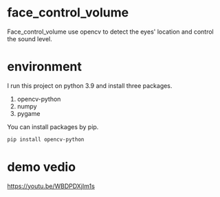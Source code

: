 # face_control_volume
Face_control_volume use opencv to detect the eyes' location and control the sound level.

# environment
I run this project on python 3.9 and install three packages.
1. opencv-python
2. numpy
3. pygame

You can install packages by pip.
```bash
pip install opencv-python
```

# demo vedio
https://youtu.be/WBDPDXjIm1s
